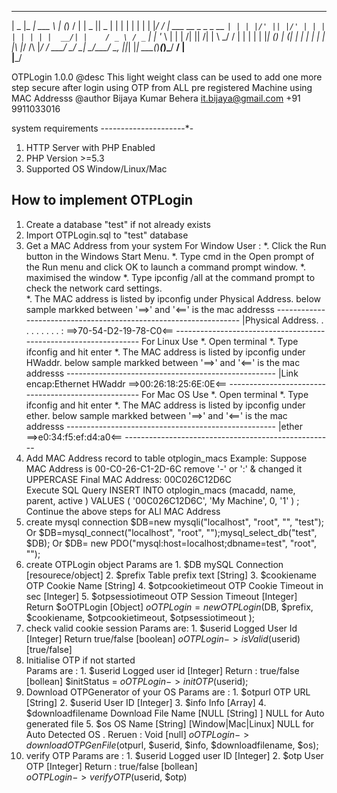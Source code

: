  _____ ___________ _                 _         __   _____  _____ 
|  _  |_   _| ___ \ |               (_)       /  | |  _  ||  _  |
| | | | | | | |_/ / |     ___   __ _ _ _ __   `| | | |/' || |/' |
| | | | | | |  __/| |    / _ \ / _` | | '_ \   | | |  /| ||  /| |
\ \_/ / | | | |   | |___| (_) | (_| | | | | | _| |_\ |_/ /\ |_/ /
 \___/  \_/ \_|   \_____/\___/ \__, |_|_| |_| \___(_)___(_)\___/ 
                                __/ |                            
                               |___/        


OTPLogin 1.0.0
@desc  This light weight class can be used to add one more step secure after login using OTP from ALL pre registered Machine using MAC Addresss
@author Bijaya Kumar Behera <it.bijaya@gmail.com> +91 9911033016

system requirements
---------------------*-
1. HTTP Server with PHP Enabled
2. PHP Version >=5.3
3. Supported OS Window/Linux/Mac


How to implement OTPLogin 
---------------------------------------------------
1. Create a database "test" if not already exists
2. Import OTPLogin.sql to "test" database
3. Get a MAC Address from your system
	For Window User :
		*. Click the Run button in the Windows Start Menu.
		*. Type cmd in the Open prompt of the Run menu and click OK to launch a command prompt window.
		*. maximised the window
		*. Type ipconfig /all at the command prompt to check the network card settings.  
		*. The MAC address is listed by ipconfig under Physical Address.
		below sample markked between '==>' and '<==' is the mac addresss
		-----------------------------------------------------------------
		|Physical Address. . . . . . . . . : ==>70-54-D2-19-78-C0<==
		----------------------------------------------------------------- 
	For Linux Use
		*. Open terminal
		*. Type ifconfig and hit enter
		*. The MAC address is listed by ipconfig under HWaddr.
		below sample markked between '==>' and '<==' is the mac addresss
		----------------------------------------------------
		|Link encap:Ethernet  HWaddr ==>00:26:18:25:6E:0E<==
		----------------------------------------------------
	For Mac OS Use
		*. Open terminal
		*. Type ifconfig and hit enter
		*. The MAC address is listed by ipconfig under ether.
		below sample markked between '==>' and '<==' is the mac addresss
		----------------------------------------------------
		|ether ==>e0:34:f5:ef:d4:a0<==
		----------------------------------------------------
4. Add MAC Address record to table otplogin_macs
   Example: Suppose MAC Address is 00-C0-26-C1-2D-6C
   remove '-' or ':' & changed it UPPERCASE 
   Final MAC Address: 00C026C12D6C	
   Execute SQL Query
   INSERT INTO otplogin_macs (macadd, name, parent, active ) VALUES ( '00C026C12D6C', 'My Machine', 0, '1' ) ;
   Continue the above steps for ALl MAC Address
3. create mysql connection 
	$DB=new mysqli("localhost", "root", "", "test");
Or
	$DB=mysql_connect("localhost", "root", "");mysql_select_db("test", $DB);
Or 
	$DB= new PDO("mysql:host=localhost;dbname=test", "root", "");
4. create OTPLogin object
	Params are
		1. $DB  mySQL Connection   		   [resourece/object]
		2. $prefix  Table prefix  text     [String]
		3. $cookiename  OTP Cookie Name    [String]
		4. $otpcookietimeout OTP Cookie Timeout in sec  [Integer]
		5. $otpsessiotimeout OTP Session Timeout 	   [Integer]
	Return 
		$oOTPLogin   [Object]
	$oOTPLogin=new OTPLogin($DB, $prefix, $cookiename, $otpcookietimeout, $otpsessiotimeout );
5.  check valid cookie session
	Params are:
		1. $userid Logged User Id [Integer]
	Return
		true/false  [boolean]
	$oOTPLogin->isValid($userid)  [true/false]
6.  Initialise OTP if not started  
	Params are :
		1. $userid Logged user id  [Integer]
	Return :
		true/false  [bollean]
	$initStatus = $oOTPLogin->initOTP($userid);
7. Download OTPGenerator of your OS
	Params are :
		1. $otpurl OTP URL   [String]
		2. $userid User ID   [Integer]
		3. $info   Info      [Array]
		4. $downloadfilename Download File Name [NULL [String] ]
			NULL for Auto generated file
		5. $os OS Name    [String] [Window|Mac|Linux]
			NULL for Auto Detected OS .
	Reruen :
		Void				 [null]
	$oOTPLogin->downloadOTPGenFile($otpurl, $userid, $info, $downloadfilename, $os); 
8. verify OTP
	Params are :
		1. $userid Logged user ID [Integer]
		2. $otp    User OTP       [Integer]
	Return :
		true/false 				  [bollean]		
	$oOTPLogin->verifyOTP($userid, $otp)